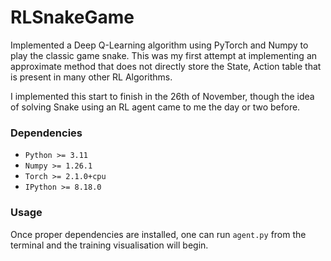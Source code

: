 # RLSnakeGame
Implemented a Deep Q-Learning algorithm using PyTorch and Numpy to play the classic game snake.
This was my first attempt at implementing an approximate method that does not directly store the
State, Action table that is present in many other RL Algorithms. 

I implemented this start to finish in the 26th of November, though the idea of solving Snake using
an RL agent came to me the day or two before. 

### Dependencies
* `Python >= 3.11`
* `Numpy >= 1.26.1`
* `Torch >= 2.1.0+cpu`
* `IPython >= 8.18.0`

### Usage
Once proper dependencies are installed, one can run `agent.py` from the terminal and the training
visualisation will begin.
